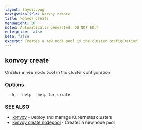 ```yaml
---
layout: layout.pug
navigationTitle: konvoy create
title: konvoy create
menuWeight: 10
notes: Automatically generated, DO NOT EDIT
enterprise: false
beta: false
excerpt: Creates a new node pool in the cluster configuration
---
```


## konvoy create

Creates a new node pool in the cluster configuration

### Options

```
  -h, --help   help for create
```

### SEE ALSO

* [konvoy](../)	 - Deploy and manage Kubernetes clusters
* [konvoy create nodepool](./konvoy-create-nodepool/)	 - Creates a new node pool

